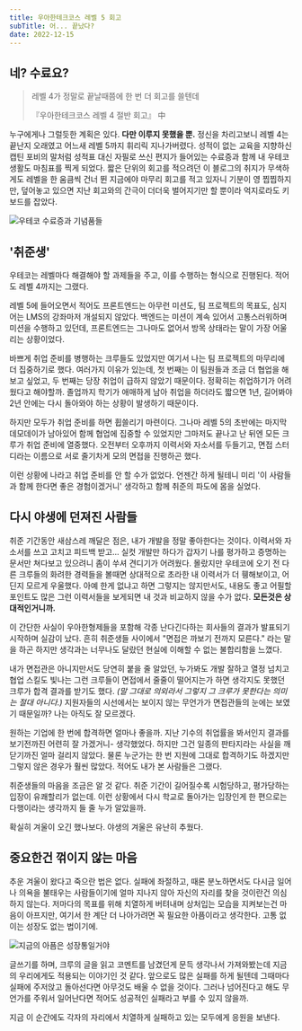 ```yaml
---
title: 우아한테크코스 레벨 5 회고
subTitle: 어... 끝났다?
date: 2022-12-15
---
```


## 네? 수료요?

> 레벨 4가 정말로 끝날때쯤에 한 번 더 회고를 쓸텐데
>
> 『우아한테크코스 레벨 4 절반 회고』 中

누구에게나 그럴듯한 계획은 있다. **다만 이루지 못했을 뿐.** 정신을 차리고보니 레벨 4는 끝난지 오래였고 어느새 레벨 5까지 휘리릭 지나가버렸다. 성적이 없는 교육을 지향하신 캡틴 포비의 말처럼 성적표 대신 자필로 쓰신 편지가 들어있는 수료증과 함께 내 우테코 생활도 마침표를 찍게 되었다. 짧은 단위의 회고를 적으려던 이 블로그의 취지가 무색하게도 레벨을 한 움큼씩 건너 뛴 지금에야 마무리 회고를 적고 있자니 기분이 영 찝찝하지만, 덮어놓고 있으면 지난 회고와의 간극이 더더욱 벌어지기만 할 뿐이라 억지로라도 키보드를 잡았다.

![우테코 수료증과 기념품들](https://pbs.twimg.com/media/FiZvJDYaYAASIQs?format=jpg&name=small)

## '취준생'

우테코는 레벨마다 해결해야 할 과제들을 주고, 이를 수행하는 형식으로 진행된다. 적어도 레벨 4까지는 그랬다.

레벨 5에 들어오면서 적어도 프론트엔드는 아무런 미션도, 팀 프로젝트의 목표도, 심지어는 LMS의 강좌마저 개설되지 않았다. 백엔드는 미션이 계속 있어서 고통스러워하며 미션을 수행하고 있던데, 프론트엔드는 그나마도 없어서 방목 상태라는 말이 가장 어울리는 상황이었다.

바쁘게 취업 준비를 병행하는 크루들도 있었지만 여기서 나는 팀 프로젝트의 마무리에 더 집중하기로 했다. 여러가지 이유가 있는데, 첫 번째는 이 팀원들과 조금 더 협업을 해보고 싶었고, 두 번째는 당장 취업이 급하지 않았기 때문이다. 정확히는 취업하기가 어려웠다고 해야할까. 졸업까지 학기가 애매하게 남아 취업을 하더라도 짧으면 1년, 길어봐야 2년 안에는 다시 돌아와야 하는 상황이 발생하기 때문이다.

하지만 모두가 취업 준비를 하면 휩쓸리기 마련이다. 그나마 레벨 5의 초반에는 마지막 데모데이가 남아있어 함께 협업에 집중할 수 있었지만 그마저도 끝나고 난 뒤엔 모든 크루가 취업 준비에 열중했다. 오전부터 오후까지 이력서와 자소서를 두들기고, 면접 스터디라는 이름으로 서로 줄기차게 모의 면접을 진행하곤 했다.

이런 상황에 나라고 취업 준비를 안 할 수가 없었다. 언젠간 하게 될테니 미리 '이 사람들과 함께 한다면 좋은 경험이겠거니' 생각하고 함께 취준의 파도에 몸을 실었다.

## 다시 야생에 던져진 사람들

취준 기간동안 새삼스레 깨달은 점은, 내가 개발을 정말 좋아한다는 것이다. 이력서와 자소서를 쓰고 고치고 피드백 받고... 실컷 개발만 하다가 갑자기 나를 평가하고 증명하는 문서만 쳐다보고 있으려니 좀이 쑤셔 견디기가 어려웠다. 몰랐지만 우테코에 오기 전 다른 크루들의 화려한 경력들을 볼때면 상대적으로 초라한 내 이력서가 더 휑해보이고, 어딘지 모르게 우울했다. 아예 한게 없냐고 하면 그렇지는 않지만서도, 내용도 좋고 어필할 포인트도 많은 그런 이력서들을 보게되면 내 것과 비교하지 않을 수가 없다. **모든것은 상대적인거니까.**

이 간단한 사실이 우아한형제들을 포함해 각종 난다긴다하는 회사들의 결과가 발표되기 시작하며 실감이 났다. 흔히 취준생들 사이에서 "면접은 까보기 전까지 모른다." 라는 말을 하곤 하지만 생각과는 너무나도 달랐던 현실에 이해할 수 없는 불합리함을 느꼈다.

내가 면접관은 아니지만서도 당연히 붙을 줄 알았던, 누가봐도 개발 잘하고 열정 넘치고 협업 스킬도 빛나는 그런 크루들이 면접에서 줄줄이 떨어지는가 하면 생각지도 못했던 크루가 합격 결과를 받기도 했다. _(말 그대로 의외라서 그렇지 그 크루가 못한다는 의미는 절대 아니다.)_ 지원자들의 시선에서는 보이지 않는 무언가가 면접관들의 눈에는 보였기 때문일까? 나는 아직도 잘 모르겠다.

원하는 기업에 한 번에 합격하면 얼마나 좋을까. 지난 기수의 취업률을 봐서인지 결과를 보기전까진 어련히 잘 가겠거니- 생각했었다. 하지만 그건 일종의 판타지라는 사실을 깨닫기까진 얼마 걸리지 않았다. 물론 누군가는 한 번 지원에 그대로 합격하기도 하겠지만 그렇지 않은 경우가 훨씬 많았다. 적어도 내가 본 사람들은 그랬다.

취준생들의 마음을 조금은 알 것 같다. 취준 기간이 길어질수록 시험당하고, 평가당하는 입장이 유쾌할리가 없는데. 이런 상황에서 다시 학교로 돌아가는 입장인게 한 편으로는 다행이라는 생각까지 들 줄 누가 알았을까.

확실히 겨울이 오긴 했나보다. 야생의 겨울은 유난히 추웠다.

## 중요한건 꺾이지 않는 마음

추운 겨울이 왔다고 죽으란 법은 없다. 실패에 좌절하고, 때론 분노하면서도 다시금 일어나 의욕을 불태우는 사람들이기에 얼마 지나지 않아 자신의 자리를 찾을 것이란건 의심하지 않는다. 저마다의 목표를 위해 치열하게 버텨내며 상처입는 모습을 지켜보는건 마음이 아프지만, 여기서 한 계단 더 나아가려면 꼭 필요한 아픔이라고 생각한다. 고통 없이는 성장도 없는 법이기에.

![지금의 아픔은 성장통일거야](https://user-images.githubusercontent.com/28296575/207917913-022837c6-1094-4bc2-a561-efb0d983e2fb.png)

글쓰기를 하며, 크루의 글을 읽고 코멘트를 남겼던게 문득 생각나서 가져와봤는데 지금의 우리에게도 적용되는 이야기인 것 같다. 앞으로도 많은 실패를 하게 될텐데 그때마다 실패에 주저앉고 돌아선다면 아무것도 배울 수 없을 것이다. 그러나 넘어진다고 해도 무언가를 주워서 일어난다면 적어도 성공적인 실패라고 부를 수 있지 않을까.

지금 이 순간에도 각자의 자리에서 치열하게 실패하고 있는 모두에게 응원을 보낸다.
